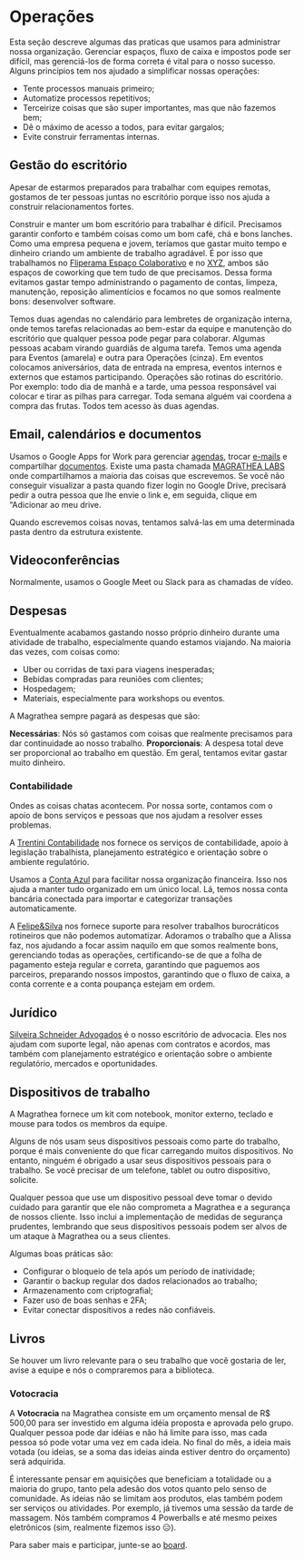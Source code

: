 # Operações

Esta seção descreve algumas das praticas que usamos para administrar nossa organização. Gerenciar espaços, fluxo de caixa e impostos pode ser difícil, mas gerenciá-los de forma correta é vital para o nosso sucesso. Alguns princípios tem nos ajudado a simplificar nossas operações:

* Tente processos manuais primeiro;
* Automatize processos repetitivos;
* Terceirize coisas que são super importantes, mas que não fazemos bem;
* Dê o máximo de acesso a todos, para evitar gargalos;
* Evite construir ferramentas internas.

## Gestão do escritório

Apesar de estarmos preparados para trabalhar com equipes remotas, gostamos de ter pessoas juntas no escritório porque isso nos ajuda a construir relacionamentos fortes.

Construir e manter um bom escritório para trabalhar é difícil. Precisamos garantir conforto e também coisas como um bom café, chá e bons lanches. Como uma empresa pequena e jovem, teríamos que gastar muito tempo e dinheiro criando um ambiente de trabalho agradável. É por isso que trabalhamos no [Fliperama Espaço Colaborativo](http://fliperamaec.com.br/) e no [XYZ](https://xyzcoworking.com/), ambos são espaços de coworking que tem tudo de que precisamos. Dessa forma evitamos gastar tempo administrando o pagamento de contas, limpeza, manutenção, reposição alimentícios e focamos no que somos realmente bons: desenvolver software.

Temos duas agendas no calendário para lembretes de organização interna, onde temos tarefas relacionadas ao bem-estar da equipe e manutenção do escritório que qualquer pessoa pode pegar para colaborar. Algumas pessoas acabam virando guardiãs de alguma tarefa. Temos uma agenda para Eventos (amarela) e outra para Operações (cinza). Em eventos colocamos aniversários, data de entrada na empresa, eventos internos e externos que estamos participando. Operações são rotinas do escritório. Por exemplo: todo dia de manhã e a tarde, uma pessoa responsável vai colocar e tirar as pilhas para carregar. Toda semana alguém vai coordena a compra das frutas. Todos tem acesso às duas agendas.

## Email, calendários e documentos

Usamos o Google Apps for Work para gerenciar [agendas](https://calendar.magrathealabs.com), trocar [e-mails](https://email.magrathealabs.com) e compartilhar [documentos](https://drive.magrathealabs.com). Existe uma pasta chamada [MAGRATHEA LABS](https://drive.google.com/drive/u/1/folders/0B8U0XIyR2q5pZGJ4YUgtVEhyUHc) onde compartilhamos a maioria das coisas que escrevemos. Se você não conseguir visualizar a pasta quando fizer login no Google Drive, precisará pedir a outra pessoa que lhe envie o link e, em seguida, clique em “Adicionar ao meu drive.

Quando escrevemos coisas novas, tentamos salvá-las em uma determinada pasta dentro da estrutura existente.

## Videoconferências

Normalmente, usamos o Google Meet ou Slack para as chamadas de vídeo.

## Despesas

Eventualmente acabamos gastando nosso próprio dinheiro durante uma atividade de trabalho, especialmente quando estamos viajando. Na maioria das vezes, com coisas como:

* Uber ou corridas de taxi para viagens inesperadas;
* Bebidas compradas para reuniões com clientes;
* Hospedagem;
* Materiais, especialmente para workshops ou eventos.

A Magrathea sempre pagará as despesas que são:

**Necessárias**: Nós só gastamos com coisas que realmente precisamos para dar continuidade ao nosso trabalho.
**Proporcionais**: A despesa total deve ser proporcional ao trabalho em questão. Em geral, tentamos evitar gastar muito dinheiro.

### Contabilidade

Ondes as coisas chatas acontecem. Por nossa sorte, contamos com o apoio de bons serviços e pessoas que nos ajudam a resolver esses problemas.

A [Trentini Contabilidade](http://www.trentinicontabilidade.com/) nos fornece os serviços de contabilidade, apoio à legislação trabalhista, planejamento estratégico e orientação sobre o ambiente regulatório.

Usamos a [Conta Azul](https://contaazul.com/) para facilitar nossa organização financeira. Isso nos ajuda a manter tudo organizado em um único local. Lá, temos nossa conta bancária conectada para importar e categorizar transações automaticamente.

A [Felipe&Silva](mail:alissa@felipeesilva.com.br) nos fornece suporte para resolver trabalhos burocráticos rotineiros que não podemos automatizar. Adoramos o trabalho que a Alissa faz, nos ajudando a focar assim naquilo em que somos realmente bons, gerenciando todas as operações, certificando-se de que a folha de pagamento esteja regular e correta, garantindo que paguemos aos parceiros, preparando nossos impostos, garantindo que o fluxo de caixa, a conta corrente e a conta poupança estejam em ordem.

## Jurídico

[Silveira Schneider Advogados](http://www.silveiraschneider.com.br/) é o nosso escritório de advocacia. Eles nos ajudam com suporte legal, não apenas com contratos e acordos, mas também com planejamento estratégico e orientação sobre o ambiente regulatório, mercados e oportunidades.

## Dispositivos de trabalho

A Magrathea fornece um kit com notebook, monitor externo, teclado e mouse para todos os membros da equipe.

Alguns de nós usam seus dispositivos pessoais como parte do trabalho, porque é mais conveniente do que ficar carregando muitos dispositivos. No entanto, ninguém é obrigado a usar seus dispositivos pessoais para o trabalho. Se você precisar de um telefone, tablet ou outro dispositivo, solicite.

Qualquer pessoa que use um dispositivo pessoal deve tomar o devido cuidado para garantir que ele não comprometa a Magrathea e a segurança de nossos cliente. Isso inclui a implementação de medidas de segurança prudentes, lembrando que seus dispositivos pessoais podem ser alvos de um ataque à Magrathea ou a seus clientes.

Algumas boas práticas são:

* Configurar o bloqueio de tela após um período de inatividade;
* Garantir o backup regular dos dados relacionados ao trabalho;
* Armazenamento com criptografial;
* Fazer uso de boas senhas e 2FA;
* Evitar conectar dispositivos a redes não confiáveis.

## Livros

Se houver um livro relevante para o seu trabalho que você gostaria de ler, avise a equipe e nós o compraremos para a biblioteca.

### Votocracia

A **Votocracia** na Magrathea consiste em um orçamento mensal de R$ 500,00 para ser investido em alguma idéia proposta e aprovada pelo grupo. Qualquer pessoa pode dar idéias e não há limite para isso, mas cada pessoa só pode votar uma vez em cada ideia. No final do mês, a ideia mais votada (ou ideias, se a soma das ideias ainda estiver dentro do orçamento) será adquirida.

É interessante pensar em aquisições que beneficiam a totalidade ou a maioria do grupo, tanto pela adesão dos votos quanto pelo senso de comunidade. As ideias não se limitam aos produtos, elas também podem ser serviços ou atividades. Por exemplo, já tivemos uma sessão da tarde de massagem. Nós também compramos 4 Powerballs e até mesmo peixes eletrônicos (sim, realmente fizemos isso :expressionless:).

Para saber mais e participar, junte-se ao [board](https://trello.com/b/YCWjWorE/mlbs-votocracia).
